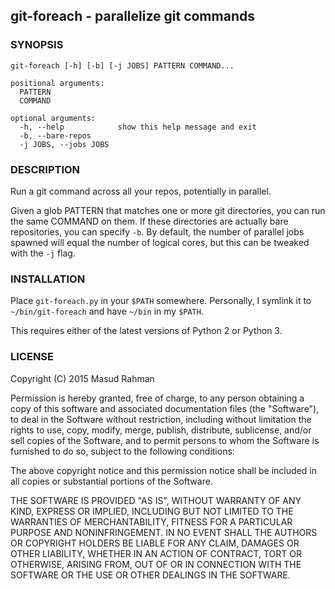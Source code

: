 ## git-foreach - parallelize git commands

### SYNOPSIS

```
git-foreach [-h] [-b] [-j JOBS] PATTERN COMMAND...

positional arguments:
  PATTERN
  COMMAND

optional arguments:
  -h, --help            show this help message and exit
  -b, --bare-repos
  -j JOBS, --jobs JOBS
```

### DESCRIPTION

Run a git command across all your repos, potentially in parallel.

Given a glob PATTERN that matches one or more git directories, you can run the
same COMMAND on them.  If these directories are actually bare repositories, you
can specify `-b`.  By default, the number of parallel jobs spawned will equal
the number of logical cores, but this can be tweaked with the `-j` flag.

### INSTALLATION

Place `git-foreach.py` in your `$PATH` somewhere. Personally, I symlink it to
`~/bin/git-foreach` and have `~/bin` in my `$PATH`.

This requires either of the latest versions of Python 2 or Python 3.

### LICENSE

Copyright (C) 2015 Masud Rahman

Permission is hereby granted, free of charge, to any person obtaining a copy of
this software and associated documentation files (the "Software"), to deal in
the Software without restriction, including without limitation the rights to
use, copy, modify, merge, publish, distribute, sublicense, and/or sell copies
of the Software, and to permit persons to whom the Software is furnished to do
so, subject to the following conditions:

The above copyright notice and this permission notice shall be included in all
copies or substantial portions of the Software.

THE SOFTWARE IS PROVIDED "AS IS", WITHOUT WARRANTY OF ANY KIND, EXPRESS OR
IMPLIED, INCLUDING BUT NOT LIMITED TO THE WARRANTIES OF MERCHANTABILITY,
FITNESS FOR A PARTICULAR PURPOSE AND NONINFRINGEMENT. IN NO EVENT SHALL THE
AUTHORS OR COPYRIGHT HOLDERS BE LIABLE FOR ANY CLAIM, DAMAGES OR OTHER
LIABILITY, WHETHER IN AN ACTION OF CONTRACT, TORT OR OTHERWISE, ARISING FROM,
OUT OF OR IN CONNECTION WITH THE SOFTWARE OR THE USE OR OTHER DEALINGS IN THE
SOFTWARE.

